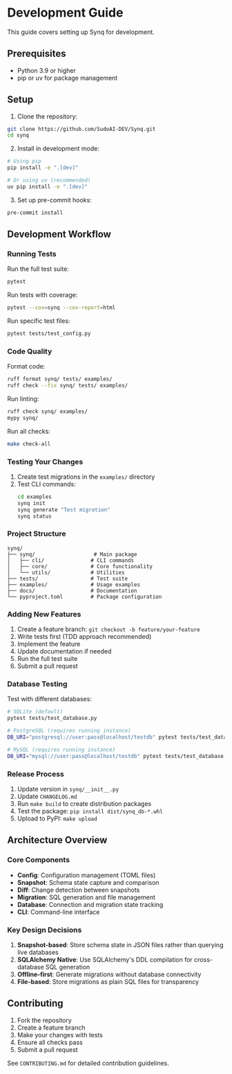 # Development Guide

This guide covers setting up Synq for development.

## Prerequisites

- Python 3.9 or higher
- pip or uv for package management

## Setup

1. Clone the repository:
```bash
git clone https://github.com/SudoAI-DEV/Synq.git
cd synq
```

2. Install in development mode:
```bash
# Using pip
pip install -e ".[dev]"

# Or using uv (recommended)
uv pip install -e ".[dev]"
```

3. Set up pre-commit hooks:
```bash
pre-commit install
```

## Development Workflow

### Running Tests

Run the full test suite:
```bash
pytest
```

Run tests with coverage:
```bash
pytest --cov=synq --cov-report=html
```

Run specific test files:
```bash
pytest tests/test_config.py
```

### Code Quality

Format code:
```bash
ruff format synq/ tests/ examples/
ruff check --fix synq/ tests/ examples/
```

Run linting:
```bash
ruff check synq/ examples/
mypy synq/
```

Run all checks:
```bash
make check-all
```

### Testing Your Changes

1. Create test migrations in the `examples/` directory
2. Test CLI commands:
   ```bash
   cd examples
   synq init
   synq generate "Test migration"
   synq status
   ```

### Project Structure

```
synq/
├── synq/                   # Main package
│   ├── cli/               # CLI commands
│   ├── core/              # Core functionality
│   └── utils/             # Utilities
├── tests/                 # Test suite
├── examples/              # Usage examples
├── docs/                  # Documentation
└── pyproject.toml         # Package configuration
```

### Adding New Features

1. Create a feature branch: `git checkout -b feature/your-feature`
2. Write tests first (TDD approach recommended)
3. Implement the feature
4. Update documentation if needed
5. Run the full test suite
6. Submit a pull request

### Database Testing

Test with different databases:

```bash
# SQLite (default)
pytest tests/test_database.py

# PostgreSQL (requires running instance)
DB_URI="postgresql://user:pass@localhost/testdb" pytest tests/test_database.py

# MySQL (requires running instance)
DB_URI="mysql://user:pass@localhost/testdb" pytest tests/test_database.py
```

### Release Process

1. Update version in `synq/__init__.py`
2. Update `CHANGELOG.md`
3. Run `make build` to create distribution packages
4. Test the package: `pip install dist/synq_db-*.whl`
5. Upload to PyPI: `make upload`

## Architecture Overview

### Core Components

- **Config**: Configuration management (TOML files)
- **Snapshot**: Schema state capture and comparison
- **Diff**: Change detection between snapshots
- **Migration**: SQL generation and file management
- **Database**: Connection and migration state tracking
- **CLI**: Command-line interface

### Key Design Decisions

1. **Snapshot-based**: Store schema state in JSON files rather than querying live databases
2. **SQLAlchemy Native**: Use SQLAlchemy's DDL compilation for cross-database SQL generation
3. **Offline-first**: Generate migrations without database connectivity
4. **File-based**: Store migrations as plain SQL files for transparency

## Contributing

1. Fork the repository
2. Create a feature branch
3. Make your changes with tests
4. Ensure all checks pass
5. Submit a pull request

See `CONTRIBUTING.md` for detailed contribution guidelines.
